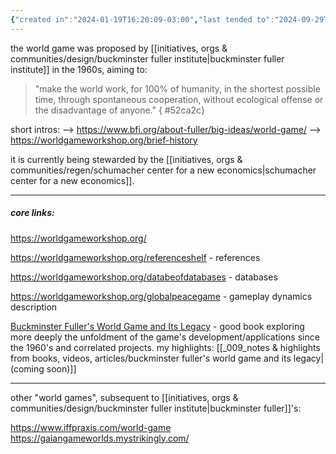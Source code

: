 ```yaml
---
{"created in":"2024-01-19T16:20:09-03:00","last tended to":"2024-09-29T15:28:32-03:00","aliases":["world peace game","great logistics game","world (peace) game"],"tags":["seriousgame","education","architect","🌿","player"],"dg-publish":true,"relevancescore":96,"notestage":["🌿"],"created":"2024-01-19T16:20:09.956-03:00","updated":"2025-01-24T17:54:18.791-03:00","permalink":"/projects-and-tools/projects/player/world-game/","dgPassFrontmatter":true}
---
```


the world game was proposed by [[initiatives, orgs & communities/design/buckminster fuller institute\|buckminster fuller institute]] in the 1960s, aiming to:

> "make the world work, for 100% of humanity, in the shortest possible time, through spontaneous cooperation, without ecological offense or the disadvantage of anyone."
{ #52ca2c}


short intros:
--> https://www.bfi.org/about-fuller/big-ideas/world-game/
--> https://worldgameworkshop.org/brief-history

it is currently being stewarded by the [[initiatives, orgs & communities/regen/schumacher center for a new economics\|schumacher center for a new economics]].

---
##### core links:

https://worldgameworkshop.org/

https://worldgameworkshop.org/referenceshelf - references

https://worldgameworkshop.org/databeofdatabases - databases

https://worldgameworkshop.org/globalpeacegame - gameplay dynamics description

[Buckminster Fuller's World Game and Its Legacy](https://www.routledge.com/Buckminster-Fullers-World-Game-and-Its-Legacy/Stott/p/book/9780367483906) - good book exploring more deeply the unfoldment of the game's development/applications since the 1960's and correlated projects. my highlights: [[_009_notes & highlights from books, videos, articles/buckminster fuller's world game and its legacy\|(coming soon)]]

---
other "world games", subsequent to [[initiatives, orgs & communities/design/buckminster fuller institute\|buckminster fuller]]'s:

https://www.iffpraxis.com/world-game
https://gaiangameworlds.mystrikingly.com/